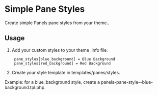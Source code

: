 Simple Pane Styles
===
Create simple Panels pane styles from your theme..

## Usage

1. Add your custom styles to your theme .info file.

        pane_styles[blue_background] = Blue Background
        pane_styles[red_background] = Red Background

2. Create your style template in templates/panes/styles.

Example: for a blue_background style, create a panels-pane-style--blue-background.tpl.php.
